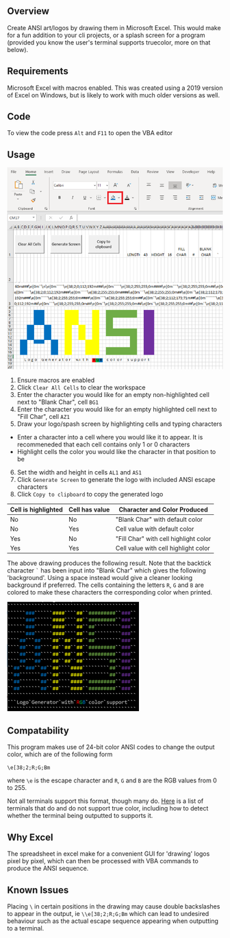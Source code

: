 ## Overview

Create ANSI art/logos by drawing them in Microsoft Excel. This would make for a fun addition to your cli projects, or a splash screen for a program (provided you know the user's terminal supports truecolor, more on that below).

## Requirements

Microsoft Excel with macros enabled. This was created using a 2019 version of Excel on Windows, but is likely to work with much older versions as well.

## Code

To view the code press `Alt` and `F11` to open the VBA editor

## Usage

![GUI](media/GUI.png)

1. Ensure macros are enabled
1. Click `Clear All Cells` to clear the workspace
1. Enter the character you would like for an empty non-highlighted cell next to "Blank Char", cell `BG1`
1. Enter the character you would like for an empty highlighted cell next to "Fill Char", cell `AZ1`
1. Draw your logo/spash screen by highlighting cells and typing characters
  * Enter a character into a cell where you would like it to appear. It is recommeneded that each cell contains only 1 or 0 characters
  * Highlight cells the color you would like the character in that position to be
6. Set the width and height in cells `AL1` and `AS1`
1. Click `Generate Screen` to generate the logo with included ANSI escape characters
1. Click `Copy to clipboard` to copy the generated logo

Cell is highlighted  | Cell has value  | Character and Color Produced
------------------|-------------|-----------------------
No | No | "Blank Char" with default color
No | Yes | Cell value with default color
Yes | No | "Fill Char" with cell highlight color
Yes | Yes | Cell value with cell highlight color

The above drawing produces the following result. Note that the backtick character `` ` `` has been input into "Blank Char" which gives the following 'background'. Using a space instead would give a cleaner looking background if preferred. The cells containing the letters `R`, `G` and `B` are colored to make these characters the corresponding color when printed.

![ANSI Logo](media/Output.png)


## Compatability

This program makes use of 24-bit color ANSI codes to change the output color, which are of the following form

```
\e[38;2;R;G;Bm
```

where `\e` is the escape character and `R`, `G` and `B` are the RGB values from 0 to 255.  

Not all terminals support this format, though many do. [Here](https://gist.github.com/XVilka/8346728) is a list of terminals that do and do not support true color, including how to detect whether the terminal being outputted to supports it.

## Why Excel

The spreadsheet in excel make for a convenient GUI for 'drawing' logos pixel by pixel, which can then be processed with VBA commands to produce the ANSI sequence.

## Known Issues

Placing `\` in certain positions in the drawing may cause double backslashes to appear in the output, ie `\\e[38;2;R;G;Bm` which can lead to undesired behaviour such as the actual escape sequence appearing when outputting to a terminal.
